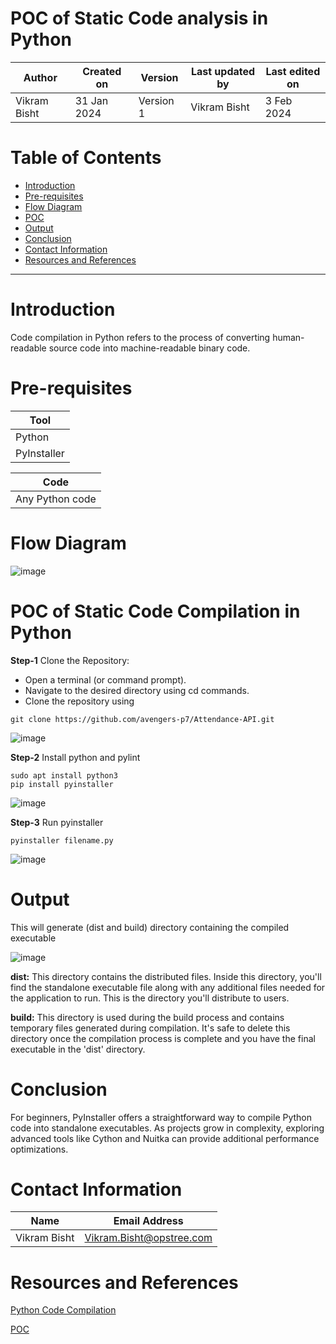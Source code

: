 # POC of Static Code analysis in Python

|   Author        |  Created on   |  Version   | Last updated by  | Last edited on |
| --------------- | --------------| -----------|----------------- | -------------- |
| Vikram Bisht    |  31 Jan 2024  |  Version 1 | Vikram Bisht     | 3 Feb  2024    |

# Table of Contents
- [Introduction](#Introduction)
- [Pre-requisites](#pre-requisites)
- [Flow Diagram](#flow-diagram)
- [POC](#POC)
- [Output](#Output)
- [Conclusion](#conclusion)
- [Contact Information](#contact-information)
- [Resources and References](#resources-and-references)
***

# Introduction
Code compilation in Python refers to the process of converting human-readable source code into machine-readable binary code.

# Pre-requisites

| **Tool**   |    
| --------   | 
|  Python    | 
|  PyInstaller    |

| **Code**               |
| --------               | 
|  Any Python code       |

# Flow Diagram
![image](https://github.com/avengers-p7/Documentation/assets/79625874/598286d2-6207-4d45-836b-44e92542a114)



# POC of Static Code Compilation in Python

**Step-1** Clone the Repository:
- Open a terminal (or command prompt).
- Navigate to the desired directory using cd commands.
- Clone the repository using 

``` shell 
git clone https://github.com/avengers-p7/Attendance-API.git
```
![image](https://github.com/avengers-p7/Documentation/assets/79625874/f841215a-499d-4c7a-b629-fc4a8237572a)


**Step-2** Install python and pylint
``` shell 
sudo apt install python3
pip install pyinstaller
```      
![image](https://github.com/avengers-p7/Documentation/assets/79625874/84b0de82-bddc-4a17-8ad6-0a4dfe079c66)


**Step-3** Run pyinstaller
``` shell 
pyinstaller filename.py
```      
![image](https://github.com/avengers-p7/Documentation/assets/79625874/6b311996-fdda-441e-b403-00b2bb401589)

# Output
This will generate (dist and build) directory containing the compiled executable

![image](https://github.com/avengers-p7/Documentation/assets/79625874/d61e84c0-7c77-46b1-8516-586fe81d424e)

**dist:** This directory contains the distributed files. Inside this directory, you'll find the standalone executable file along with any additional files needed for the application to run. This is the directory you'll distribute to users.

**build:** This directory is used during the build process and contains temporary files generated during compilation. It's safe to delete this directory once the compilation process is complete and you have the final executable in the 'dist' directory.



# Conclusion

For beginners, PyInstaller offers a straightforward way to compile Python code into standalone executables. As projects grow in complexity, exploring advanced tools like Cython and Nuitka can provide additional performance optimizations.

# Contact Information

|  Name                     |        	Email Address           |
| ------------              | --------------------------------|
| Vikram Bisht              |  Vikram.Bisht@opstree.com       |  

# Resources and References
[Python Code Compilation](https://avengers-p7.atlassian.net/browse/AP-96.md) 

[POC](https://pyinstaller.org/en/v6.3.0/)

